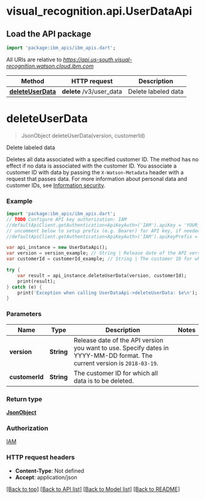 # visual_recognition.api.UserDataApi

## Load the API package
```dart
import 'package:ibm_apis/ibm_apis.dart';
```

All URIs are relative to *https://api.us-south.visual-recognition.watson.cloud.ibm.com*

Method | HTTP request | Description
------------- | ------------- | -------------
[**deleteUserData**](UserDataApi.md#deleteuserdata) | **delete** /v3/user_data | Delete labeled data


# **deleteUserData**
> JsonObject deleteUserData(version, customerId)

Delete labeled data

Deletes all data associated with a specified customer ID. The method has no effect if no data is associated with the customer ID.   You associate a customer ID with data by passing the `X-Watson-Metadata` header with a request that passes data. For more information about personal data and customer IDs, see [Information security](https://cloud.ibm.com/docs/visual-recognition?topic=visual-recognition-information-security).

### Example 
```dart
import 'package:ibm_apis/ibm_apis.dart';
// TODO Configure API key authorization: IAM
//defaultApiClient.getAuthentication<ApiKeyAuth>('IAM').apiKey = 'YOUR_API_KEY';
// uncomment below to setup prefix (e.g. Bearer) for API key, if needed
//defaultApiClient.getAuthentication<ApiKeyAuth>('IAM').apiKeyPrefix = 'Bearer';

var api_instance = new UserDataApi();
var version = version_example; // String | Release date of the API version you want to use. Specify dates in YYYY-MM-DD format. The current version is `2018-03-19`.
var customerId = customerId_example; // String | The customer ID for which all data is to be deleted.

try { 
    var result = api_instance.deleteUserData(version, customerId);
    print(result);
} catch (e) {
    print('Exception when calling UserDataApi->deleteUserData: $e\n');
}
```

### Parameters

Name | Type | Description  | Notes
------------- | ------------- | ------------- | -------------
 **version** | **String**| Release date of the API version you want to use. Specify dates in YYYY-MM-DD format. The current version is `2018-03-19`. | 
 **customerId** | **String**| The customer ID for which all data is to be deleted. | 

### Return type

[**JsonObject**](JsonObject.md)

### Authorization

[IAM](../README.md#IAM)

### HTTP request headers

 - **Content-Type**: Not defined
 - **Accept**: application/json

[[Back to top]](#) [[Back to API list]](../README.md#documentation-for-api-endpoints) [[Back to Model list]](../README.md#documentation-for-models) [[Back to README]](../README.md)


